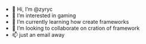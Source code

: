 - 👋 Hi, I’m @zyryc
- 👀 I’m interested in gaming
- 🌱 I’m currently learning how create frameworks
- 💞️ I’m looking to collaborate on cration of framework
- 📫 just an email away

<!---
zyryc/zyryc is a ✨ special ✨ repository because its `README.md` (this file) appears on your GitHub profile.
You can click the Preview link to take a look at your changes.
--->
